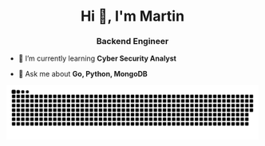 <h1 align="center">Hi 👋, I'm Martin</h1>
<h3 align="center">Backend Engineer</h3>

- 🌱 I’m currently learning **Cyber Security Analyst**

- 💬 Ask me about **Go, Python, MongoDB**

<div align="left">
<picture>
  <source media="(prefers-color-scheme: dark)" srcset="https://raw.githubusercontent.com/hinha/hinha/output/github-contribution-grid-snake-dark.svg">
  <source media="(prefers-color-scheme: light)" srcset="https://raw.githubusercontent.com/hinha/hinha/output/github-contribution-grid-snake.svg">
  <img alt="Shows an illustrated sun in light color mode and a moon with stars in dark color mode." src="https://raw.githubusercontent.com/hinha/hinha/output/github-contribution-grid-snake.svg">
</picture>  
</div>